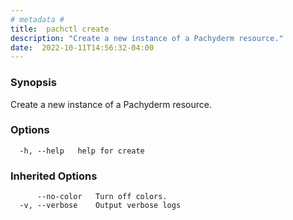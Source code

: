 ```yaml
---
# metadata # 
title:  pachctl create
description: "Create a new instance of a Pachyderm resource."
date:  2022-10-11T14:56:32-04:00
---
```


### Synopsis

Create a new instance of a Pachyderm resource.

### Options

```
  -h, --help   help for create
```

### Inherited Options

```
      --no-color   Turn off colors.
  -v, --verbose    Output verbose logs
```

